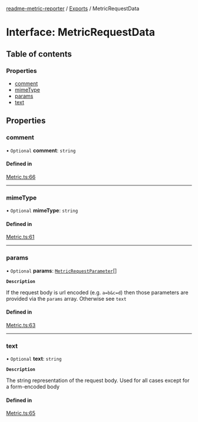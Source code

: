 [readme-metric-reporter](../README.md) / [Exports](../modules.md) / MetricRequestData

# Interface: MetricRequestData

## Table of contents

### Properties

- [comment](MetricRequestData.md#comment)
- [mimeType](MetricRequestData.md#mimetype)
- [params](MetricRequestData.md#params)
- [text](MetricRequestData.md#text)

## Properties

### comment

• `Optional` **comment**: `string`

#### Defined in

[Metric.ts:66](https://github.com/igrek8/readme-metric-reporter/blob/2fe414e/src/Metric.ts#L66)

___

### mimeType

• `Optional` **mimeType**: `string`

#### Defined in

[Metric.ts:61](https://github.com/igrek8/readme-metric-reporter/blob/2fe414e/src/Metric.ts#L61)

___

### params

• `Optional` **params**: [`MetricRequestParameter`](MetricRequestParameter.md)[]

**`Description`**

If the request body is url encoded (e.g. `a=b&c=d`) then those parameters are provided via the `params` array. Otherwise see `text`

#### Defined in

[Metric.ts:63](https://github.com/igrek8/readme-metric-reporter/blob/2fe414e/src/Metric.ts#L63)

___

### text

• `Optional` **text**: `string`

**`Description`**

The string representation of the request body. Used for all cases except for a form-encoded body

#### Defined in

[Metric.ts:65](https://github.com/igrek8/readme-metric-reporter/blob/2fe414e/src/Metric.ts#L65)
